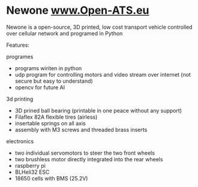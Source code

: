 # Newone www.Open-ATS.eu
Newone is a open-source, 3D printed, low cost transport vehicle controlled over cellular network and programed in Python


Features:

programes
- programs wiriten in python
- udp program for controlling motors and video stream over internet (not secure but easy to understand)
- opencv for future AI 

3d printing
- 3D prined ball bearing (printable in one peace without any support)
- Filaflex 82A flexible tires (airless)
- insertable springs on all axis
- assembly with M3 screws and threaded brass inserts

electronics
- two individual servomotors to steer the two front wheels
- two brushless motor directly integrated into the rear wheels 
- raspberry pi
- BLHeli32 ESC
- 18650 cells with BMS (25.2V)
